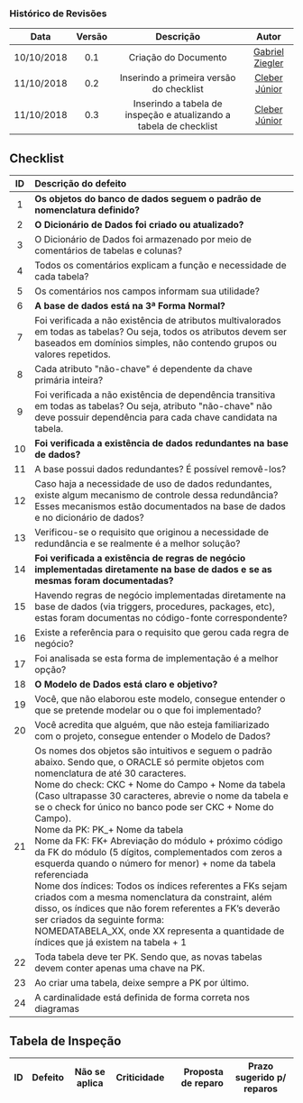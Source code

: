 [Gabriel Ziegler]: https://github.com/gabrielziegler3
[Cleber Júnior]: https://github.com/cjjcastro

### Histórico de Revisões

| Data       | Versão | Descrição            |         Autor             |
|:----------:|:------:|:--------------------:|:-------------------------:|
| 10/10/2018 | 0.1 | Criação do Documento | [Gabriel Ziegler] |
| 11/10/2018 | 0.2 | Inserindo a primeira versão do checklist | [Cleber Júnior] |
| 11/10/2018 | 0.3 | Inserindo a tabela de inspeção e atualizando a tabela de checklist | [Cleber Júnior] |

## Checklist

| ID| Descrição do defeito | 
|:-:|:---------------------|
| 1 | **Os objetos do banco de dados seguem o padrão de nomenclatura definido?** |
| 2 | **O Dicionário de Dados foi criado ou atualizado?** |
| 3 | O Dicionário de Dados foi armazenado por meio de comentários de tabelas e colunas?|
| 4 | Todos os comentários explicam a função e necessidade de cada tabela? |
| 5 | Os comentários nos campos informam sua utilidade? |
| 6 | **A base de dados está na 3ª Forma Normal?** |
| 7 | Foi verificada a não existência de atributos multivalorados em todas as tabelas? Ou seja, todos os atributos devem ser baseados em domínios simples, não contendo grupos ou valores repetidos. |
| 8 | Cada atributo "não-chave" é dependente da chave primária inteira? |
| 9 | Foi verificada a não existência de dependência transitiva em todas as tabelas? Ou seja, atributo "não-chave" não deve possuir dependência para cada chave candidata na tabela. |
| 10 | **Foi verificada a existência de dados redundantes na base de dados?** |
| 11 | A base possui dados redundantes? É possível removê-los? |
| 12 | Caso haja a necessidade de uso de dados redundantes, existe algum mecanismo de controle dessa redundância? Esses mecanismos estão documentados na base de dados e no dicionário de dados? |
| 13 | Verificou-se o requisito que originou a necessidade de redundância e se realmente é a melhor solução? |
| 14 | **Foi verificada a existência de regras de negócio implementadas diretamente na base de dados e se as mesmas foram documentadas?** |
| 15 | Havendo regras de negócio implementadas diretamente na base de dados (via triggers, procedures, packages, etc), estas foram documentas no código-fonte correspondente? |
| 16 | Existe a referência para o requisito que gerou cada regra de negócio? |
| 17 | Foi analisada se esta forma de implementação é a melhor opção? |
| 18 | **O Modelo de Dados está claro e objetivo?** |
| 19 | Você, que não elaborou este modelo, consegue entender o que se pretende modelar ou o que foi implementado? |
| 20 | Você acredita que alguém, que não esteja familiarizado com o projeto, consegue entender o Modelo de Dados? |
| 21 | Os nomes dos objetos são intuitivos e seguem o padrão abaixo. Sendo que, o ORACLE só permite objetos com nomenclatura de até 30 caracteres.<br>Nome do check: CKC + Nome do Campo + Nome da tabela (Caso ultrapasse 30 caracteres, abrevie o nome da tabela e se o check for único no banco pode ser CKC + Nome do Campo).<br>Nome da PK: PK_+ Nome da tabela<br>Nome da FK:  FK+ Abreviação do módulo + próximo código da FK do módulo (5 dígitos, complementados com zeros a esquerda quando o número for menor) + nome da tabela referenciada<br>Nome dos índices: Todos os índices referentes a FKs sejam criados com a mesma nomenclatura da constraint, além disso, os índices que não forem referentes a FK’s deverão ser criados da seguinte forma: <br>NOMEDATABELA_XX, onde XX representa a quantidade de índices que já existem na tabela + 1 |
| 22 | Toda tabela deve ter PK. Sendo que, as novas tabelas devem conter apenas uma chave na PK. |
| 23 | Ao criar uma tabela, deixe sempre a PK por último. |
| 24 | A cardinalidade está definida de forma correta nos diagramas |



## Tabela de Inspeção

| ID| Defeito | Não se aplica | Criticidade | Proposta de reparo | Prazo sugerido p/ reparos |
|:-:|:-------:|:-------------:|:-----------:|-------------------:|:-------------------------:|
